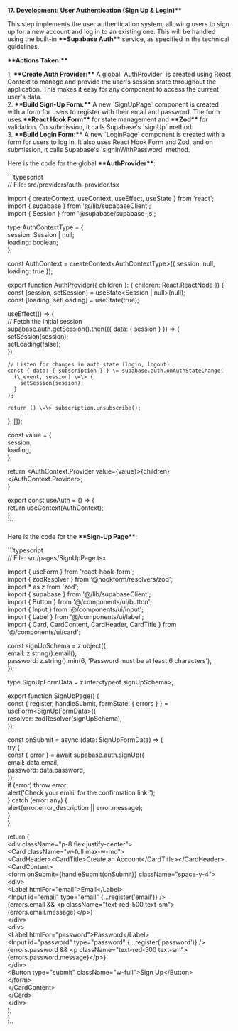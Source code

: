 **17\. Development: User Authentication (Sign Up & Login)\*\***

This step implements the user authentication system, allowing users to sign up for a new account and log in to an existing one. This will be handled using the built-in **\*\*Supabase Auth\*\*** service, as specified in the technical guidelines.

**\*\*Actions Taken:\*\***

1\.  **\*\*Create Auth Provider:\*\*** A global \`AuthProvider\` is created using React Context to manage and provide the user's session state throughout the application. This makes it easy for any component to access the current user's data.  
2\.  **\*\*Build Sign-Up Form:\*\*** A new \`SignUpPage\` component is created with a form for users to register with their email and password. The form uses **\*\*React Hook Form\*\*** for state management and **\*\*Zod\*\*** for validation. On submission, it calls Supabase's \`signUp\` method.  
3\.  **\*\*Build Login Form:\*\*** A new \`LoginPage\` component is created with a form for users to log in. It also uses React Hook Form and Zod, and on submission, it calls Supabase's \`signInWithPassword\` method.

Here is the code for the global **\*\*AuthProvider\*\***:

\`\`\`typescript  
// File: src/providers/auth-provider.tsx

import { createContext, useContext, useEffect, useState } from 'react';  
import { supabase } from '@/lib/supabaseClient';  
import { Session } from '@supabase/supabase-js';

type AuthContextType \= {  
  session: Session | null;  
  loading: boolean;  
};

const AuthContext \= createContext\<AuthContextType\>({ session: null, loading: true });

export function AuthProvider({ children }: { children: React.ReactNode }) {  
  const \[session, setSession\] \= useState\<Session | null\>(null);  
  const \[loading, setLoading\] \= useState(true);

  useEffect(() \=\> {  
    // Fetch the initial session  
    supabase.auth.getSession().then(({ data: { session } }) \=\> {  
      setSession(session);  
      setLoading(false);  
    });

    // Listen for changes in auth state (login, logout)  
    const { data: { subscription } } \= supabase.auth.onAuthStateChange(  
      (\_event, session) \=\> {  
        setSession(session);  
      }  
    );

    return () \=\> subscription.unsubscribe();  
  }, \[\]);

  const value \= {  
    session,  
    loading,  
  };

  return \<AuthContext.Provider value={value}\>{children}\</AuthContext.Provider\>;  
}

export const useAuth \= () \=\> {  
  return useContext(AuthContext);  
};  
\`\`\`

Here is the code for the **\*\*Sign-Up Page\*\***:

\`\`\`typescript  
// File: src/pages/SignUpPage.tsx

import { useForm } from 'react-hook-form';  
import { zodResolver } from '@hookform/resolvers/zod';  
import \* as z from 'zod';  
import { supabase } from '@/lib/supabaseClient';  
import { Button } from '@/components/ui/button';  
import { Input } from '@/components/ui/input';  
import { Label } from '@/components/ui/label';  
import { Card, CardContent, CardHeader, CardTitle } from '@/components/ui/card';

const signUpSchema \= z.object({  
  email: z.string().email(),  
  password: z.string().min(6, 'Password must be at least 6 characters'),  
});

type SignUpFormData \= z.infer\<typeof signUpSchema\>;

export function SignUpPage() {  
  const { register, handleSubmit, formState: { errors } } \= useForm\<SignUpFormData\>({  
    resolver: zodResolver(signUpSchema),  
  });

  const onSubmit \= async (data: SignUpFormData) \=\> {  
    try {  
      const { error } \= await supabase.auth.signUp({  
        email: data.email,  
        password: data.password,  
      });  
      if (error) throw error;  
      alert('Check your email for the confirmation link\!');  
    } catch (error: any) {  
      alert(error.error\_description || error.message);  
    }  
  };

  return (  
    \<div className="p-8 flex justify-center"\>  
      \<Card className="w-full max-w-md"\>  
        \<CardHeader\>\<CardTitle\>Create an Account\</CardTitle\>\</CardHeader\>  
        \<CardContent\>  
          \<form onSubmit={handleSubmit(onSubmit)} className="space-y-4"\>  
            \<div\>  
              \<Label htmlFor="email"\>Email\</Label\>  
              \<Input id="email" type="email" {...register('email')} /\>  
              {errors.email && \<p className="text-red-500 text-sm"\>{errors.email.message}\</p\>}  
            \</div\>  
            \<div\>  
              \<Label htmlFor="password"\>Password\</Label\>  
              \<Input id="password" type="password" {...register('password')} /\>  
              {errors.password && \<p className="text-red-500 text-sm"\>{errors.password.message}\</p\>}  
            \</div\>  
            \<Button type="submit" className="w-full"\>Sign Up\</Button\>  
          \</form\>  
        \</CardContent\>  
      \</Card\>  
    \</div\>  
  );  
}  
\`\`\`  
